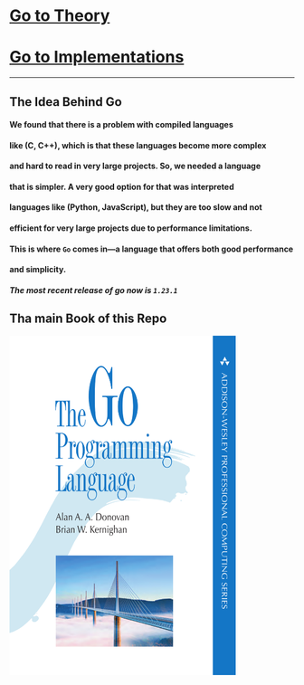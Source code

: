 # [Go to Theory](./Theory/Theory.md)
# [Go to Implementations](./Implementations/Implementations.md)
<hr/>

## The Idea Behind Go
#### We found that there is a problem with compiled languages
#### like (C, C++), which is that these languages become more complex
#### and hard to read in very large projects. So, we needed a language
#### that is simpler. A very good option for that was interpreted
#### languages like (Python, JavaScript), but they are too slow and not
#### efficient for very large projects due to performance limitations.
#### This is where `Go` comes in—a language that offers both good performance
#### and simplicity.



##### **The most recent release of go now is `1.23.1`**


## Tha main Book of this Repo       
<img src="cover.png" height="600px" width="400px" />









